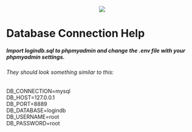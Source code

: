 <p align="center"><img src="https://laravel.com/assets/img/components/logo-laravel.svg"></p>

# Database Connection Help
##### Import <i>logindb.sql</i> to phpmyadmin and change the <i>.env</i> file with your phpmyadmin settings.

###### They should look something similar to this:

DB_CONNECTION=mysql <br />
DB_HOST=127.0.0.1 <br />
DB_PORT=8889 <br />
DB_DATABASE=logindb <br />
DB_USERNAME=root <br />
DB_PASSWORD=root <br />
